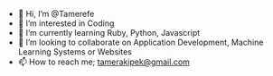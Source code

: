 - 👋 Hi, I’m @Tamerefe
- 👀 I’m interested in Coding
- 🌱 I’m currently learning Ruby, Python, Javascript
- 💞️ I’m looking to collaborate on Application Development, Machine Learning Systems or Websites
- 📫 How to reach me; tamerakipek@gmail.com

<!---
Tamerefe/Tamerefe is a ✨ special ✨ repository because its `README.md` (this file) appears on your GitHub profile.
You can click the Preview link to take a look at your changes.
--->
